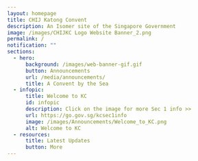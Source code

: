 ```yaml
---
layout: homepage
title: CHIJ Katong Convent
description: An Isomer site of the Singapore Government
image: /images/CHIJKC Logo Website Banner_2.png
permalink: /
notification: ""
sections:
  - hero:
      background: /images/web-banner-gif.gif
      button: Announcements
      url: /media/announcements/
      title: A Convent by the Sea
  - infopic:
      title: Welcome to KC
      id: infopic
      description: Click on the image for more Sec 1 info >>
      url: https://go.gov.sg/kcsec1info
      image: /images/Announcements/Welcome_to_KC.png
      alt: Welcome to KC
  - resources:
      title: Latest Updates
      button: More
---
```

